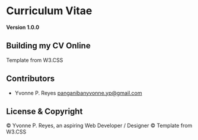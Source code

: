 # Curriculum Vitae
**Version 1.0.0**

Building my CV Online
---
Template from W3.CSS

## Contributors

- Yvonne P. Reyes <panganibanyvonne.yp@gmail.com>

## License & Copyright
&copy; Yvonne P. Reyes, an aspiring Web Developer / Designer 
&copy; Template from W3.CSS
